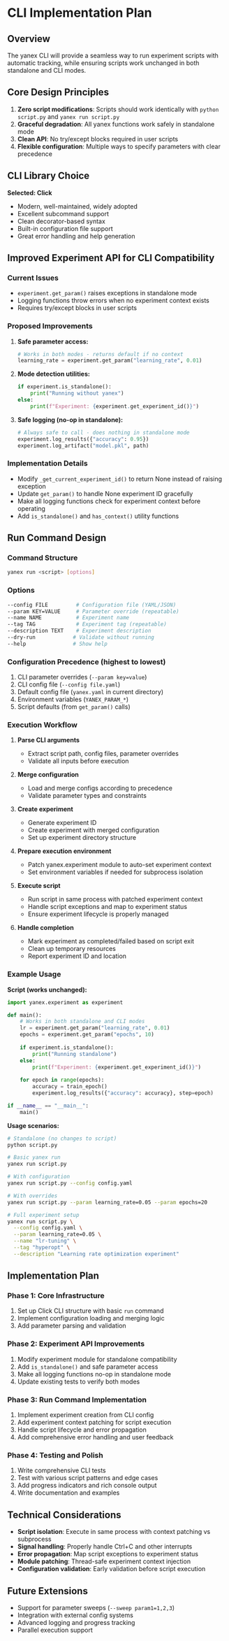 # CLI Implementation Plan

## Overview

The yanex CLI will provide a seamless way to run experiment scripts with automatic tracking, while ensuring scripts work unchanged in both standalone and CLI modes.

## Core Design Principles

1. **Zero script modifications**: Scripts should work identically with `python script.py` and `yanex run script.py`
2. **Graceful degradation**: All yanex functions work safely in standalone mode
3. **Clean API**: No try/except blocks required in user scripts
4. **Flexible configuration**: Multiple ways to specify parameters with clear precedence

## CLI Library Choice

**Selected: Click**
- Modern, well-maintained, widely adopted
- Excellent subcommand support
- Clean decorator-based syntax
- Built-in configuration file support
- Great error handling and help generation

## Improved Experiment API for CLI Compatibility

### Current Issues
- `experiment.get_param()` raises exceptions in standalone mode
- Logging functions throw errors when no experiment context exists
- Requires try/except blocks in user scripts

### Proposed Improvements

1. **Safe parameter access:**
   ```python
   # Works in both modes - returns default if no context
   learning_rate = experiment.get_param("learning_rate", 0.01)
   ```

2. **Mode detection utilities:**
   ```python
   if experiment.is_standalone():
       print("Running without yanex")
   else:
       print(f"Experiment: {experiment.get_experiment_id()}")
   ```

3. **Safe logging (no-op in standalone):**
   ```python
   # Always safe to call - does nothing in standalone mode
   experiment.log_results({"accuracy": 0.95})
   experiment.log_artifact("model.pkl", path)
   ```

### Implementation Details

- Modify `_get_current_experiment_id()` to return None instead of raising exception
- Update `get_param()` to handle None experiment ID gracefully
- Make all logging functions check for experiment context before operating
- Add `is_standalone()` and `has_context()` utility functions

## Run Command Design

### Command Structure
```bash
yanex run <script> [options]
```

### Options
```bash
--config FILE         # Configuration file (YAML/JSON)
--param KEY=VALUE     # Parameter override (repeatable)
--name NAME           # Experiment name
--tag TAG             # Experiment tag (repeatable)  
--description TEXT    # Experiment description
--dry-run            # Validate without running
--help               # Show help
```

### Configuration Precedence (highest to lowest)
1. CLI parameter overrides (`--param key=value`)
2. CLI config file (`--config file.yaml`)
3. Default config file (`yanex.yaml` in current directory)
4. Environment variables (`YANEX_PARAM_*`)
5. Script defaults (from `get_param()` calls)

### Execution Workflow

1. **Parse CLI arguments**
   - Extract script path, config files, parameter overrides
   - Validate all inputs before execution

2. **Merge configuration**
   - Load and merge configs according to precedence
   - Validate parameter types and constraints

3. **Create experiment**
   - Generate experiment ID
   - Create experiment with merged configuration
   - Set up experiment directory structure

4. **Prepare execution environment**
   - Patch yanex.experiment module to auto-set experiment context
   - Set environment variables if needed for subprocess isolation

5. **Execute script**
   - Run script in same process with patched experiment context
   - Handle script exceptions and map to experiment status
   - Ensure experiment lifecycle is properly managed

6. **Handle completion**
   - Mark experiment as completed/failed based on script exit
   - Clean up temporary resources
   - Report experiment ID and location

### Example Usage

**Script (works unchanged):**
```python
import yanex.experiment as experiment

def main():
    # Works in both standalone and CLI modes
    lr = experiment.get_param("learning_rate", 0.01)
    epochs = experiment.get_param("epochs", 10)
    
    if experiment.is_standalone():
        print("Running standalone")
    else:
        print(f"Experiment: {experiment.get_experiment_id()}")
    
    for epoch in range(epochs):
        accuracy = train_epoch()
        experiment.log_results({"accuracy": accuracy}, step=epoch)

if __name__ == "__main__":
    main()
```

**Usage scenarios:**
```bash
# Standalone (no changes to script)
python script.py

# Basic yanex run
yanex run script.py

# With configuration
yanex run script.py --config config.yaml

# With overrides
yanex run script.py --param learning_rate=0.05 --param epochs=20

# Full experiment setup
yanex run script.py \
  --config config.yaml \
  --param learning_rate=0.05 \
  --name "lr-tuning" \
  --tag "hyperopt" \
  --description "Learning rate optimization experiment"
```

## Implementation Plan

### Phase 1: Core Infrastructure
1. Set up Click CLI structure with basic `run` command
2. Implement configuration loading and merging logic
3. Add parameter parsing and validation

### Phase 2: Experiment API Improvements  
1. Modify experiment module for standalone compatibility
2. Add `is_standalone()` and safe parameter access
3. Make all logging functions no-op in standalone mode
4. Update existing tests to verify both modes

### Phase 3: Run Command Implementation
1. Implement experiment creation from CLI config
2. Add experiment context patching for script execution
3. Handle script lifecycle and error propagation
4. Add comprehensive error handling and user feedback

### Phase 4: Testing and Polish
1. Write comprehensive CLI tests
2. Test with various script patterns and edge cases
3. Add progress indicators and rich console output
4. Write documentation and examples

## Technical Considerations

- **Script isolation**: Execute in same process with context patching vs subprocess
- **Signal handling**: Properly handle Ctrl+C and other interrupts
- **Error propagation**: Map script exceptions to experiment status
- **Module patching**: Thread-safe experiment context injection
- **Configuration validation**: Early validation before script execution

## Future Extensions

- Support for parameter sweeps (`--sweep param1=1,2,3`)
- Integration with external config systems
- Advanced logging and progress tracking
- Parallel execution support